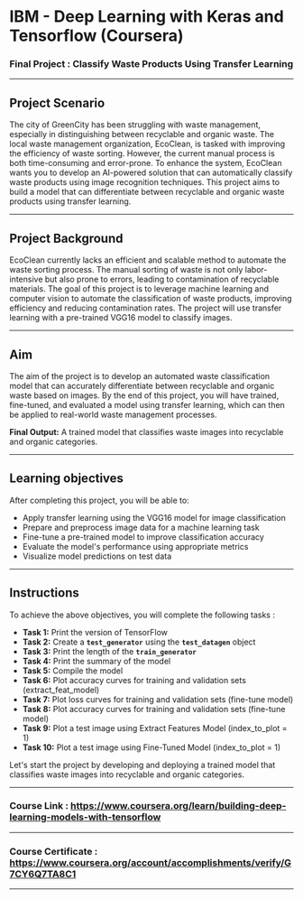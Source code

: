 # IBM - Deep Learning with Keras and Tensorflow (Coursera)
### Final Project : Classify Waste Products Using Transfer Learning
---
## Project Scenario
The city of GreenCity has been struggling with waste management, especially in distinguishing between recyclable and organic waste. The local waste management organization, EcoClean, is tasked with improving the efficiency of waste sorting. However, the current manual process is both time-consuming and error-prone. To enhance the system, EcoClean wants you to develop an AI-powered solution that can automatically classify waste products using image recognition techniques. This project aims to build a model that can differentiate between recyclable and organic waste products using transfer learning.

---
## Project Background
EcoClean currently lacks an efficient and scalable method to automate the waste sorting process. The manual sorting of waste is not only labor-intensive but also prone to errors, leading to contamination of recyclable materials. The goal of this project is to leverage machine learning and computer vision to automate the classification of waste products, improving efficiency and reducing contamination rates. The project will use transfer learning with a pre-trained VGG16 model to classify images.

---
## Aim
The aim of the project is to develop an automated waste classification model that can accurately differentiate between recyclable and organic waste based on images. By the end of this project, you will have trained, fine-tuned, and evaluated a model using transfer learning, which can then be applied to real-world waste management processes.

**Final Output:** A trained model that classifies waste images into recyclable and organic categories.

---
## Learning objectives
After completing this project, you will be able to:
- Apply transfer learning using the VGG16 model for image classification
- Prepare and preprocess image data for a machine learning task
- Fine-tune a pre-trained model to improve classification accuracy
- Evaluate the model's performance using appropriate metrics
- Visualize model predictions on test data
--- 

## Instructions
To achieve the above objectives, you will complete the following tasks :
- **Task 1:** Print the version of TensorFlow
- **Task 2:** Create a **`test_generator`** using the **`test_datagen`** object
- **Task 3:** Print the length of the **`train_generator`**
- **Task 4:** Print the summary of the model
- **Task 5:** Compile the model
- **Task 6:** Plot accuracy curves for training and validation sets (extract_feat_model)
- **Task 7:** Plot loss curves for training and validation sets (fine-tune model)
- **Task 8:** Plot accuracy curves for training and validation sets (fine-tune model)
- **Task 9:** Plot a test image using Extract Features Model (index_to_plot = 1)
- **Task 10:** Plot a test image using Fine-Tuned Model (index_to_plot = 1)

Let's start the project by developing and deploying a trained model that classifies waste images into recyclable and organic categories.

---
### Course Link : https://www.coursera.org/learn/building-deep-learning-models-with-tensorflow
---
### Course Certificate : https://www.coursera.org/account/accomplishments/verify/G7CY6Q7TA8C1
---
